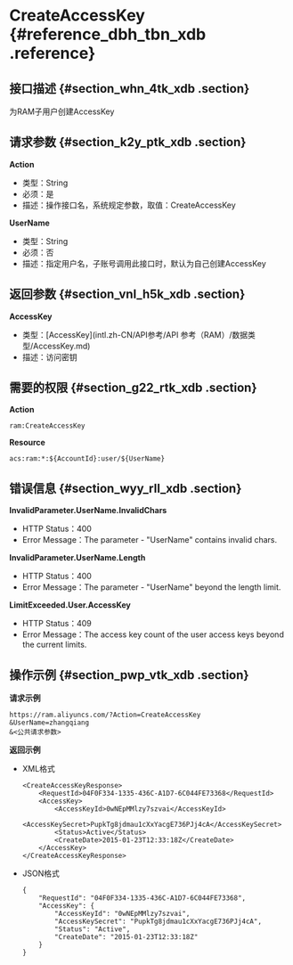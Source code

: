 # CreateAccessKey {#reference_dbh_tbn_xdb .reference}

## 接口描述 {#section_whn_4tk_xdb .section}

为RAM子用户创建AccessKey

## 请求参数 {#section_k2y_ptk_xdb .section}

**Action**

-   类型：String
-   必须：是
-   描述：操作接口名，系统规定参数，取值：CreateAccessKey

**UserName**

-   类型：String
-   必须：否
-   描述：指定用户名，子账号调用此接口时，默认为自己创建AccessKey

## 返回参数 {#section_vnl_h5k_xdb .section}

**AccessKey**

-   类型：[AccessKey](intl.zh-CN/API参考/API 参考（RAM）/数据类型/AccessKey.md)
-   描述：访问密钥

## 需要的权限 {#section_g22_rtk_xdb .section}

**Action**

```
ram:CreateAccessKey
```

**Resource**

```
acs:ram:*:${AccountId}:user/${UserName}
```

## 错误信息 {#section_wyy_rll_xdb .section}

**InvalidParameter.UserName.InvalidChars**

-   HTTP Status：400
-   Error Message：The parameter - "UserName" contains invalid chars.

**InvalidParameter.UserName.Length**

-   HTTP Status：400
-   Error Message：The parameter - "UserName" beyond the length limit.

**LimitExceeded.User.AccessKey**

-   HTTP Status：409
-   Error Message：The access key count of the user access keys beyond the current limits.

## 操作示例 {#section_pwp_vtk_xdb .section}

**请求示例**

```
https://ram.aliyuncs.com/?Action=CreateAccessKey
&UserName=zhangqiang
&<公共请求参数>
```

**返回示例**

-   XML格式

    ```
    <CreateAccessKeyResponse>
        <RequestId>04F0F334-1335-436C-A1D7-6C044FE73368</RequestId>
        <AccessKey>
            <AccessKeyId>0wNEpMMlzy7szvai</AccessKeyId>
            <AccessKeySecret>PupkTg8jdmau1cXxYacgE736PJj4cA</AccessKeySecret>
            <Status>Active</Status>
            <CreateDate>2015-01-23T12:33:18Z</CreateDate>
        </AccessKey>
    </CreateAccessKeyResponse>
    ```

-   JSON格式

    ```
    {
        "RequestId": "04F0F334-1335-436C-A1D7-6C044FE73368",
        "AccessKey": {
            "AccessKeyId": "0wNEpMMlzy7szvai",
            "AccessKeySecret": "PupkTg8jdmau1cXxYacgE736PJj4cA",
            "Status": "Active",
            "CreateDate": "2015-01-23T12:33:18Z"
        }
    }
    ```


